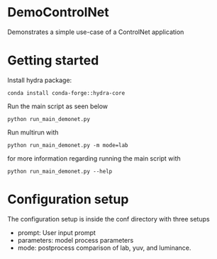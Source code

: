 # DemoControlNet
Demonstrates a simple use-case of a ControlNet application

# Getting started

Install hydra package:

```console
conda install conda-forge::hydra-core
```

Run the main script as seen below

```console
python run_main_demonet.py
```

Run multirun with 

```console
python run_main_demonet.py -m mode=lab
```

for more information regarding running the main script with

```console
python run_main_demonet.py --help
```

# Configuration setup 
The configuration setup is inside the conf directory with three setups
- prompt: User input prompt
- parameters: model process parameters
- mode: postprocess comparison of lab, yuv, and luminance. 
